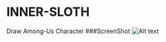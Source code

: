 # INNER-SLOTH
Draw Among-Us Character
###ScreenShot
![Alt text]("https://encrypted-tbn0.gstatic.com/images?q=tbn:ANd9GcRlBSTWoS7qDmebYHU_tdAEmWVsHjL1NC0FUQ&usqp=CAU")

